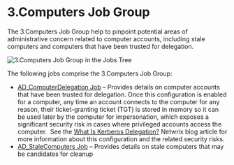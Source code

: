 # 3.Computers Job Group

The 3.Computers Job Group help to pinpoint potential areas of administrative concern related to
computer accounts, including stale computers and computers that have been trusted for delegation.

![3.Computers Job Group in the Jobs Tree](/img/product_docs/accessanalyzer/11.6/admin/hostmanagement/jobstree.webp)

The following jobs comprise the 3.Computers Job Group:

- [AD_ComputerDelegation Job](/docs/accessanalyzer/11.6/solutions/activedirectory/computers/ad_computerdelegation.md)
  – Provides details on computer accounts that have been trusted for delegation. Once this
  configuration is enabled for a computer, any time an account connects to the computer for any
  reason, their ticket-granting ticket (TGT) is stored in memory so it can be used later by the
  computer for impersonation, which exposes a significant security risk in cases where privileged
  accounts access the computer.  See the
  [What Is Kerberos Delegation?](https://blog.netwrix.com/2021/11/30/what-is-kerberos-delegation-an-overview-of-kerberos-delegation/) Netwrix
  blog article for more information about this configuration and the related security risks.
- [AD_StaleComputers Job](/docs/accessanalyzer/11.6/solutions/activedirectory/computers/ad_stalecomputers.md)
  – Provides details on stale computers that may be candidates for cleanup
